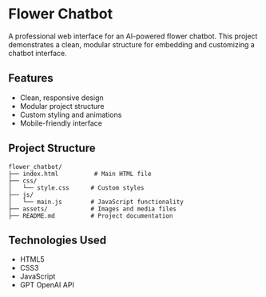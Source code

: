 # Flower Chatbot

A professional web interface for an AI-powered flower chatbot. This project demonstrates a clean, modular structure for embedding and customizing a chatbot interface.

## Features

- Clean, responsive design
- Modular project structure
- Custom styling and animations
- Mobile-friendly interface

## Project Structure

```
flower_chatbot/
├── index.html          # Main HTML file
├── css/
│   └── style.css      # Custom styles
├── js/
│   └── main.js        # JavaScript functionality
├── assets/            # Images and media files
├── README.md          # Project documentation
```

## Technologies Used

- HTML5
- CSS3
- JavaScript
- GPT OpenAI API

